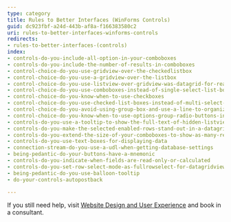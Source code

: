 ```yaml
---
type: category
title: Rules to Better Interfaces (WinForms Controls)
guid: dc923fbf-a24d-443b-af8a-f166383580c2
uri: rules-to-better-interfaces-winforms-controls
redirects:
- rules-to-better-interfaces-(controls)
index:
- controls-do-you-include-all-option-in-your-comboboxes
- controls-do-you-include-the-number-of-results-in-comboboxes
- control-choice-do-you-use-gridview-over-the-checkedlistbox
- control-choice-do-you-use-a-gridview-over-the-listbox
- control-choice-do-you-use-listview-over-gridview-was-datagrid-for-readonly-windows-forms-only
- control-choice-do-you-use-comboboxes-instead-of-single-select-list-boxes
- control-choice-do-you-know-when-to-use-checkboxes
- control-choice-do-you-use-checked-list-boxes-instead-of-multi-select-list-boxes
- control-choice-do-you-avoid-using-group-box-and-use-a-line-to-organize-your-form
- control-choice-do-you-know-when-to-use-options-group-radio-buttons-instead-of-combobox
- controls-do-you-use-a-tooltip-to-show-the-full-text-of-hidden-listview-data
- controls-do-you-make-the-selected-enabled-rows-stand-out-in-a-datagrid
- controls-do-you-extend-the-size-of-your-comboboxes-to-show-as-many-results-as-possible-windows-forms-only
- controls-do-you-use-text-boxes-for-displaying-data
- connection-stream-do-you-use-a-udl-when-getting-database-settings
- being-pedantic-do-your-buttons-have-a-mnemonic
- controls-do-you-indicate-when-fields-are-read-only-or-calculated
- controls-do-you-set-row-select-mode-as-fullrowselect-for-datagridview-if-it-is-read-only-windows-forms-only
- being-pedantic-do-you-use-balloon-tooltip
- do-your-controls-autopostback

---
```


If you still need help, visit [Website Design and User Experience](https://www.ssw.com.au/ssw/Consulting/UI-UX-Design.aspx) and book in a consultant.

